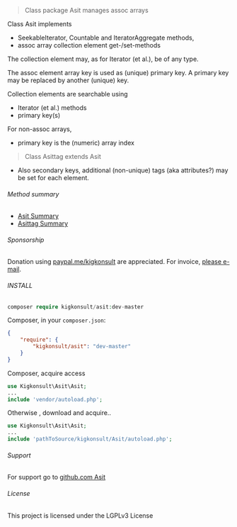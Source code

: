 > Class package Asit manages assoc arrays

Class Asit implements 
* SeekableIterator, Countable and IteratorAggregate methods,
* assoc array collection element get-/set-methods

The collection element may, as for Iterator (et al.), be of any type.

The assoc element array key is used as (unique) primary key.
A primary key may be replaced by another (unique) key.

Collection elements are searchable using
* Iterator (et al.) methods
* primary key(s)

For non-assoc arrays,
* primary key is the (numeric) array index

>Class Asittag extends Asit
* Also secondary keys, additional (non-unique) tags (aka attributes?) may be set for each element.

###### Method summary
* [Asit Summary] 
* [Asittag Summary]

###### Sponsorship

Donation using <a href="https://paypal.me/kigkonsult?locale.x=en_US" rel="nofollow">paypal.me/kigkonsult</a> are appreciated. 
For invoice, <a href="mailto:ical@kigkonsult.se">please e-mail</a>.

###### INSTALL

``` php
composer require kigkonsult/asit:dev-master
```

Composer, in your `composer.json`:

``` json
{
    "require": {
        "kigkonsult/asit": "dev-master"
    }
}
```

Composer, acquire access
``` php
use Kigkonsult\Asit\Asit;
...
include 'vendor/autoload.php';
```

Otherwise , download and acquire..

``` php
use Kigkonsult\Asit\Asit;
...
include 'pathToSource/kigkonsult/Asit/autoload.php';
```


###### Support

For support go to [github.com Asit]


###### License

This project is licensed under the LGPLv3 License


[Asit Summary]:docs/AsitSummary.md
[Asittag Summary]:docs/AsittagSummary.md
[Composer]:https://getcomposer.org/
[github.com Asit]:https://github.com/iCalcreator/Asit
